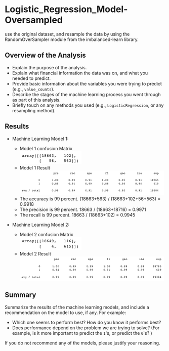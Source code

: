 # Logistic_Regression_Model-Oversampled
use the original dataset, and resample the data by using the RandomOverSampler module from the imbalanced-learn library.

## Overview of the Analysis

* Explain the purpose of the analysis.
* Explain what financial information the data was on, and what you needed to predict.
* Provide basic information about the variables you were trying to predict (e.g., `value_counts`).
* Describe the stages of the machine learning process you went through as part of this analysis.
* Briefly touch on any methods you used (e.g., `LogisticRegression`, or any resampling method).

## Results

* Machine Learning Model 1:

	- Model 1 confusion Matrix </br>
	![alt text](https://github.com/wf880180/LogisticRegressionModelOversampled/blob/main/Image/Model1Matrix.png)
	- Model 1 Result</br>
	![alt text](https://github.com/wf880180/LogisticRegressionModelOversampled/blob/main/Image/Model1Result.png)

	* The accuracy is 99 percent. (18663+563) / (18663+102+56+563) = 0.9918
	* The precision is 99 percent. 18663 / (18663+18716) = 0.9971
	* The recall is 99 percent. 18663 / (18663+102) = 0.9945


* Machine Learning Model 2:
	- Model 2 confusion Matrix </br>
	![alt text](https://github.com/wf880180/LogisticRegressionModelOversampled/blob/main/Image/Model2Matrix.png)
	- Model 2 Result</br>
	![alt text](https://github.com/wf880180/LogisticRegressionModelOversampled/blob/main/Image/Model2Result.png)

## Summary

Summarize the results of the machine learning models, and include a recommendation on the model to use, if any. For example:
* Which one seems to perform best? How do you know it performs best?
* Does performance depend on the problem we are trying to solve? (For example, is it more important to predict the `1`'s, or predict the `0`'s? )

If you do not recommend any of the models, please justify your reasoning.